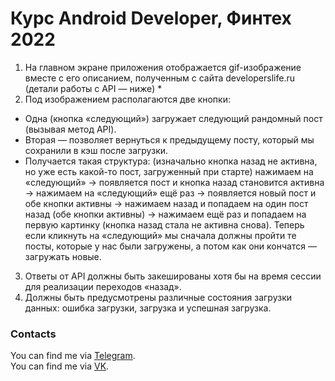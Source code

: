 # Курс Android Developer, Финтех 2022

1. На главном экране приложения отображается gif-изображение вместе с его
описанием, полученным с сайта developerslife.ru (детали работы с API — ниже) *
2. Под изображением располагаются две кнопки:
- Одна (кнопка «следующий») загружает следующий рандомный пост
(вызывая метод API).
- Вторая — позволяет вернуться к предыдущему посту, который мы
сохранили в кэш после загрузки.
- Получается такая структура: (изначально кнопка назад не активна, но уже
есть какой-то пост, загруженный при старте) нажимаем на «следующий» →
появляется пост и кнопка назад становится активна → нажимаем на
«следующий» ещё раз → появляется новый пост и обе кнопки активны →
нажимаем назад и попадаем на один пост назад (обе кнопки активны) →
нажимаем ещё раз и попадаем на первую картинку (кнопка назад стала не
активна снова). Теперь если кликнуть на «следующий» мы сначала должны
пройти те посты, которые у нас были загружены, а потом как они кончатся
— загружать новые.
3. Ответы от API должны быть закешированы хотя бы на время сессии для
реализации переходов «назад».
4. Должны быть предусмотрены различные состояния загрузки данных: ошибка
загрузки, загрузка и успешная загрузка.

### Contacts

You can find me via <a href="https://t.me/VladikNT">Telegram</a>.<br>
You can find me via <a href="https://vk.com/vladikvasilyev">VK</a>.<br>